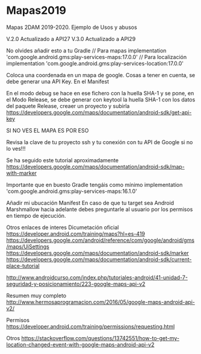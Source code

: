 # Mapas2019
Mapas 2DAM 2019-2020. Ejemplo de Usos y abusos

V.2.0 Actualizado a API27
V.3.0 Actualizado a API29


No olvides añadir esto a tu Gradle
    // Para mapas
    implementation 'com.google.android.gms:play-services-maps:17.0.0'
    // Para localización
    implementation 'com.google.android.gms:play-services-location:17.0.0'
    

Coloca una coordenada en un mapa de google.
Cosas a tener en cuenta, se debe generar una API Key. En el Manifest
<meta-data
            android:name="com.google.android.geo.API_KEY"
            android:value="@string/google_maps_key" />

En el modo debug se hace en ese fichero con la huella SHA-1 y se pone, en el Modo Release,
se debe generar con keytool la huella SHA-1 con los datos del paquete Release, creaer un proyecto y subirla
https://developers.google.com/maps/documentation/android-sdk/get-api-key

SI NO VES EL MAPA ES POR ESO

Revisa la clave de tu proyecto ssh y tu conexión con tu API de Google  si no lo ves!!!

Se ha seguido este tutorial aproximadamente
https://developers.google.com/maps/documentation/android-sdk/map-with-marker

Importante que en buesto Gradle tengáis como mínimo
implementation 'com.google.android.gms:play-services-maps:16.1.0'

Añadir mi ubucación
Manifest
<uses-permission android:name="android.permission.ACCESS_FINE_LOCATION" />
En caso de que tu target sea Android Marshmallow hacia adelante debes preguntarle al usuario por los permisos en tiempo de ejecución.

Otros enlaces de interes
Dicumetación oficial
https://developer.android.com/training/maps?hl=es-419
https://developers.google.com/android/reference/com/google/android/gms/maps/UiSettings
https://developers.google.com/maps/documentation/android-sdk/marker
https://developers.google.com/maps/documentation/android-sdk/current-place-tutorial

http://www.androidcurso.com/index.php/tutoriales-android/41-unidad-7-seguridad-y-posicionamiento/223-google-maps-api-v2

Resumen muy completo
http://www.hermosaprogramacion.com/2016/05/google-maps-android-api-v2/

Permisos
https://developer.android.com/training/permissions/requesting.html

Otros
https://stackoverflow.com/questions/13742551/how-to-get-my-location-changed-event-with-google-maps-android-api-v2

